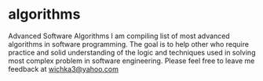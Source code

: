 # algorithms
Advanced Software Algorithms
I am compiling list of most advanced algorithms in software programming. The goal is to help other who require practice and solid understanding of the logic and techniques used in solving most complex problem in software engineering.
Please feel free to leave me feedback at wichka3@yahoo.com
